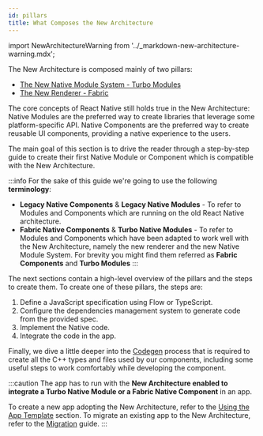 ```yaml
---
id: pillars
title: What Composes the New Architecture
---
```


import NewArchitectureWarning from '../\_markdown-new-architecture-warning.mdx';

<NewArchitectureWarning/>

The New Architecture is composed mainly of two pillars:

- [The New Native Module System - Turbo Modules](pillars-turbomodules)
- [The New Renderer - Fabric](pillars-fabric-components)

The core concepts of React Native still holds true in the New Architecture: Native Modules are the preferred way to create libraries that leverage some platform-specific API. Native Components are the preferred way to create reusable UI components, providing a native experience to the users.

The main goal of this section is to drive the reader through a step-by-step guide to create their first Native Module or Component which is compatible with the New Architecture.

:::info
For the sake of this guide we're going to use the following **terminology**:

- **Legacy Native Components** & **Legacy Native Modules** - To refer to Modules and Components which are running on the old React Native architecture.
- **Fabric Native Components** & **Turbo Native Modules** - To refer to Modules and Components which have been adapted to work well with the New Architecture, namely the new renderer and the new Native Module System. For brevity you might find them referred as **Fabric Components** and **Turbo Modules**
  :::

The next sections contain a high-level overview of the pillars and the steps to create them. To create one of these pillars, the steps are:

1. Define a JavaScript specification using Flow or TypeScript.
1. Configure the dependencies management system to generate code from the provided spec.
1. Implement the Native code.
1. Integrate the code in the app.

Finally, we dive a little deeper into the [Codegen](pillars-codegen) process that is required to create all the C++ types and files used by our components, including some useful steps to work comfortably while developing the component.

:::caution
The app has to run with the **New Architecture enabled to integrate a Turbo Native Module or a Fabric Native Component** in an app.

To create a new app adopting the New Architecture, refer to the [Using the App Template](use-app-template) section.
To migrate an existing app to the New Architecture, refer to the [Migration](../new-architecture-intro) guide.
:::
